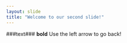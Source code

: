 ```yaml
---
layout: slide
title: "Welcome to our second slide!"
---
```

###text### **bold**
Use the left arrow to go back!

